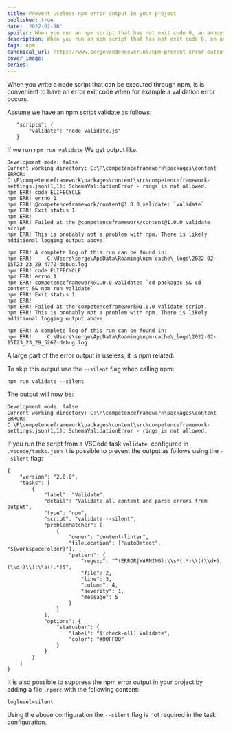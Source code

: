 ```yaml
---
title: Prevent useless npm error output in your project
published: true
date: '2022-02-16'
spoiler: When you run an npm script that has not exit code 0, an annoying set of useless error lines is shown. But there are some options to get rid of them!
description: When you run an npm script that has not exit code 0, an annoying set of useless error lines is shown. But there are some options to get rid of them!
tags: npm
canonical_url: https://www.sergevandenoever.nl/npm-prevent-error-output/
cover_image: 
series: 
---
```

When you write a node script that can be executed through npm, is is convenient to have an error exit code when for example a validation error occurs.

Assume we have an npm script validate as follows:

```
   "scripts": {
       "validate": "node validate.js"
   }
```

If we run `npm run validate` We get output like:

```
Development mode: false
Current working directory: C:\P\competenceframework\packages\content
ERROR: C:\P\competenceframework\packages\content\src\competenceframework-settings.json(1,1): SchemaValidationError - rings is not allowed.
npm ERR! code ELIFECYCLE
npm ERR! errno 1
npm ERR! @competenceframework/content@1.0.0 validate: `validate`
npm ERR! Exit status 1
npm ERR!
npm ERR! Failed at the @competenceframework/content@1.0.0 validate script.
npm ERR! This is probably not a problem with npm. There is likely additional logging output above.

npm ERR! A complete log of this run can be found in:
npm ERR!     C:\Users\serge\AppData\Roaming\npm-cache\_logs\2022-02-15T23_23_29_477Z-debug.log
npm ERR! code ELIFECYCLE
npm ERR! errno 1
npm ERR! competenceframework@1.0.0 validate: `cd packages && cd content && npm run validate`
npm ERR! Exit status 1
npm ERR!
npm ERR! Failed at the competenceframework@1.0.0 validate script.
npm ERR! This is probably not a problem with npm. There is likely additional logging output above.

npm ERR! A complete log of this run can be found in:
npm ERR!     C:\Users\serge\AppData\Roaming\npm-cache\_logs\2022-02-15T23_23_29_526Z-debug.log
```

A large part of the error output is useless, it is npm related.

To skip this output use the `--silent` flag when calling npm:

```
npm run validate --silent
```

The output will now be:

```
Development mode: false
Current working directory: C:\P\competenceframework\packages\content
ERROR: C:\P\competenceframework\packages\content\src\competenceframework-settings.json(1,1): SchemaValidationError - rings is not allowed.
```

If you run the script from a VSCode task `validate`, configured in `.vscode/tasks.json` it is possible to prevent the output as follows using the `--silent` flag:

```
{
    "version": "2.0.0",
    "tasks": [
        {
            "label": "Validate",
            "detail": "Validate all content and parse errors from output",
            "type": "npm",
            "script": "validate --silent",
            "problemMatcher": [
                {
                    "owner": "content-linter",
                    "fileLocation": ["autoDetect", "${workspaceFolder}"],
                    "pattern": {
                        "regexp": "^(ERROR|WARNING):\\s*(.*)\\((\\d+),(\\d+)\\):\\s+(.*)$",
                        "file": 2,
                        "line": 3,
                        "column": 4,
                        "severity": 1,
                        "message": 5
                    }
                }
            ],
            "options": {
                "statusbar": {
                    "label": "$(check-all) Validate",
                    "color": "#00FF00"
                }
            }
        }
    ]
}
```

It is also possible to suppress the npm error output in your project by adding a file `.npmrc` with the following content:

```
loglevel=silent
```

Using the above configuration the `--silent` flag is not required in the task configuration.